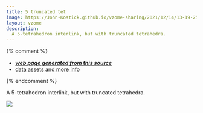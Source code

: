 ```yaml
---
title: 5 truncated tet
image: https://John-Kostick.github.io/vzome-sharing/2021/12/14/13-19-25-5 truncated tet/5 truncated tet.png
layout: vzome
description:
  A 5-tetrahedron interlink, but with truncated tetrahedra. 
---
```


{% comment %}
 - [***web page generated from this source***][post]
 - [data assets and more info][github]

[post]: <https://John-Kostick.github.io/vzome-sharing/2021/12/14/5 truncated tet-13-19-25.html>
[github]: <https://github.com/John-Kostick/vzome-sharing/tree/main/2021/12/14/13-19-25-5 truncated tet/>
{% endcomment %}

  A 5-tetrahedron interlink, but with truncated tetrahedra.

<vzome-viewer style="width: 100%; height: 100vh;"
       src="https://John-Kostick.github.io/vzome-sharing/2021/12/14/13-19-25-5 truncated tet/5 truncated tet.vZome" >
  <img src="https://John-Kostick.github.io/vzome-sharing/2021/12/14/13-19-25-5 truncated tet/5 truncated tet.png" />
</vzome-viewer>
